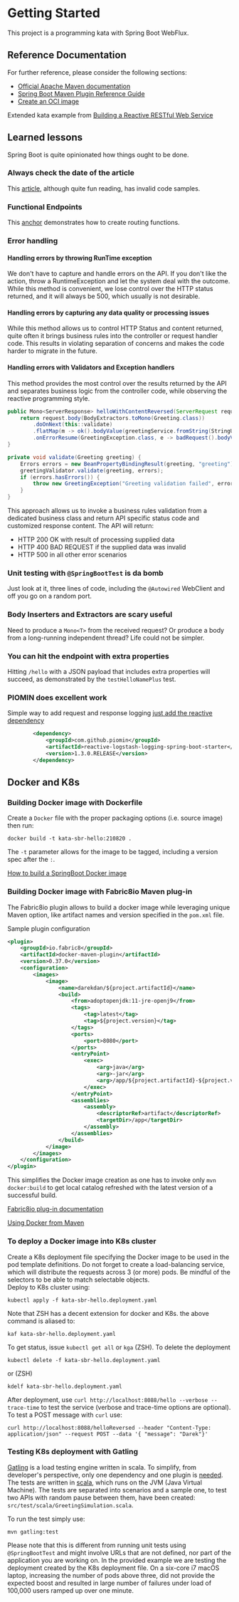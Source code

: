 # Getting Started
This project is a programming kata with Spring Boot WebFlux. 

## Reference Documentation

For further reference, please consider the following sections:

* [Official Apache Maven documentation](https://maven.apache.org/guides/index.html)
* [Spring Boot Maven Plugin Reference Guide](https://docs.spring.io/spring-boot/docs/2.5.4/maven-plugin/reference/html/)
* [Create an OCI image](https://docs.spring.io/spring-boot/docs/2.5.4/maven-plugin/reference/html/#build-image)

Extended kata example
from [Building a Reactive RESTful Web Service](https://spring.io/guides/gs/reactive-rest-service/#scratch)

## Learned lessons

Spring Boot is quite opinionated how things ought to be done.

### Always check the date of the article

This [article](https://spring.io/blog/2016/09/22/new-in-spring-5-functional-web-framework), although quite fun reading,
has invalid code samples.

### Functional Endpoints

This [anchor](https://docs.spring.io/spring-framework/docs/current/reference/html/web-reactive.html#webflux-fn)
demonstrates how to create routing functions.

### Error handling

#### Handling errors by throwing RunTime exception
We don't have to capture and handle errors on the API. If you don't like the action, throw a RuntimeException and let
the system deal with the outcome. While this method is convenient, we lose control over the HTTP status returned, 
and it will always be 500, which usually is not desirable.  

#### Handling errors by capturing any data quality or processing issues
While this method allows us to control HTTP Status and content returned, quite often it brings business rules into the
controller or request handler code. This results in violating separation of concerns and makes the code harder to migrate 
in the future.

#### Handling errors with Validators and Exception handlers
This method provides the most control over the results returned by the API and separates business logic from the controller
code, while observing the reactive programming style.
```java
public Mono<ServerResponse> helloWithContentReversed(ServerRequest request) {
    return request.body(BodyExtractors.toMono(Greeting.class))
        .doOnNext(this::validate)
        .flatMap(m -> ok().bodyValue(greetingService.fromString(StringUtils.reverse(m.getMessage()))))
        .onErrorResume(GreetingException.class, e -> badRequest().bodyValue(GreetingError.from(e)));
}

private void validate(Greeting greeting) {
    Errors errors = new BeanPropertyBindingResult(greeting, "greeting");
    greetingValidator.validate(greeting, errors);
    if (errors.hasErrors()) {
        throw new GreetingException("Greeting validation failed", errors);
    }
}
```
This approach allows us to invoke a business rules validation from a dedicated  business class and return API specific status 
code and customized response content. The API will return:
* HTTP 200 OK with result of processing supplied data
* HTTP 400 BAD REQUEST if the supplied data was invalid
* HTTP 500 in all other error scenarios

### Unit testing with `@SpringBootTest` is da bomb

Just look at it, three lines of code, including the `@Autowired` WebClient and off you go on a random port.

### Body Inserters and Extractors are scary useful

Need to produce a `Mono<T>` from the received request? Or produce a body from a long-running independent thread? Life
could not be simpler.

### You can hit the endpoint with extra properties

Hitting `/hello` with a JSON payload that includes extra properties will succeed, as demonstrated by
the `testHelloNamePlus` test.

### PIOMIN does excellent work

Simple way to add request and response
logging [just add the reactive dependency](https://piotrminkowski.com/2019/10/15/reactive-logging-with-spring-webflux-and-logstash/)
```xml
        <dependency>
            <groupId>com.github.piomin</groupId>
            <artifactId>reactive-logstash-logging-spring-boot-starter</artifactId>
            <version>1.3.0.RELEASE</version>
        </dependency>
```

## Docker and K8s 

### Building Docker image with Dockerfile

Create a `Docker` file with the proper packaging options (i.e. source image) then run:
```shell
docker build -t kata-sbr-hello:210820 .
```

The `-t` parameter allows for the image to be tagged, including a version spec after the `:`.

[How to build a SpringBoot Docker image](https://spring.io/guides/gs/spring-boot-docker/)

### Building Docker image with Fabric8io Maven plug-in
The Fabric8io plugin allows to build a docker image while leveraging unique Maven option, like artifact names and version
specified in the `pom.xml` file.

Sample plugin configuration
```xml
<plugin>
    <groupId>io.fabric8</groupId>
    <artifactId>docker-maven-plugin</artifactId>
    <version>0.37.0</version>
    <configuration>
        <images>
            <image>
                <name>darekdan/${project.artifactId}</name>
                <build>
                    <from>adoptopenjdk:11-jre-openj9</from>
                    <tags>
                        <tag>latest</tag>
                        <tag>${project.version}</tag>
                    </tags>
                    <ports>
                        <port>8080</port>
                    </ports>
                    <entryPoint>
                        <exec>
                            <arg>java</arg>
                            <arg>-jar</arg>
                            <arg>/app/${project.artifactId}-${project.version}.jar</arg>
                        </exec>
                    </entryPoint>
                    <assemblies>
                        <assembly>
                            <descriptorRef>artifact</descriptorRef>
                            <targetDir>/app</targetDir>
                        </assembly>
                    </assemblies>
                </build>
            </image>
        </images>
    </configuration>
</plugin>
```
This simplifies the Docker image creation as one has to invoke only `mvn docker:build` to get local catalog refreshed 
with the latest version of a successful build.  

[Fabric8io plug-in documentation](https://dmp.fabric8.io/)

[Using Docker from Maven](https://codefresh.io/howtos/using-docker-maven-maven-docker/)

### To deploy a Docker image into K8s cluster

Create a K8s deployment file specifying the Docker image to be used in the pod template 
definitions. Do not forget to create a load-balancing service, which will distribute the requests across
3 (or more) pods. Be mindful of the selectors to be able to match selectable objects.  
Deploy to K8s cluster using:
```shell
kubectl apply -f kata-sbr-hello.deployment.yaml
```

Note that ZSH has a decent extension for docker and K8s. the above command is aliased to:
```shell
kaf kata-sbr-hello.deployment.yaml
```

To get status, issue `kubectl get all` or `kga` (ZSH). To delete the deployment
```shell
kubectl delete -f kata-sbr-hello.deployment.yaml
```
or (ZSH)
```shell
kdelf kata-sbr-hello.deployment.yaml
```

After deployment, use `curl http://localhost:8088/hello --verbose --trace-time` 
to test the service (verbose and trace-time options are optional).  
To test a POST message with `curl` use:
```shell
curl http://localhost:8088/helloReversed --header "Content-Type: application/json" --request POST --data '{ "message": "Darek"}'
```

### Testing K8s deployment with Gatling
[Gatling](https://gatling.io/) is a load testing engine written in scala. To simplify, 
from developer's perspective, only one dependency and one plugin is [needed](https://gatling.io/docs/gatling/reference/current/extensions/maven_plugin/). 
The tests are written in [scala](https://www.scala-lang.org/), which runs on the JVM
(Java Virtual Machine). The tests are separated into scenarios and a sample one, to test
two APIs with random pause between them, have been created: `src/test/scala/GreetingSimulation.scala`. 

To run the test 
simply use:
```shell
mvn gatling:test
```

Please note that this is different from running unit tests using `@SpringBootTest` and might involve
URLs that are not defined, nor part of the application you are working on. In the provided
example we are testing the deployment created by the K8s deployment file. On a six-core i7
macOS laptop, increasing the number of pods above three, did not provide the expected boost
and resulted in large number of failures under load of 100,000 users ramped up over one minute.